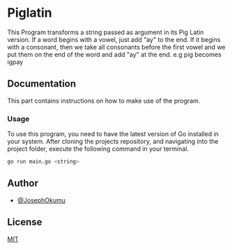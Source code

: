 # Piglatin

This Program transforms a string passed as argument in its Pig Latin version. If a word begins with a vowel, just add "ay" to the end. If it begins with a consonant, then we take all consonants before the first vowel and we put them on the end of the word and add "ay" at the end. e.g pig becomes igpay

## Documentation

This part contains instructions on how to make use of the program.

### Usage

To use this program, you need to have the latest version of Go installed in your system.
After cloning the projects repository, and navigating into the project folder, execute the following command in your terminal.

```bash
go run main.go <string>
```

## Author

- [@JosephOkumu](https://github.com/JosephOkumu)


## License

[MIT](https://choosealicense.com/licenses/mit/)